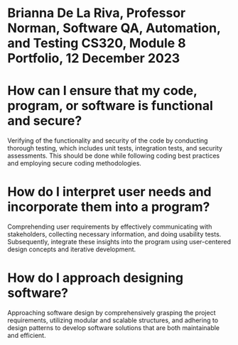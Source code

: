 # Brianna De La Riva, Professor Norman, Software QA, Automation, and Testing CS320, Module 8 Portfolio, 12 December 2023

# How can I ensure that my code, program, or software is functional and secure?

Verifying of the functionality and security of the code by conducting thorough testing, which includes unit tests, integration tests, and security assessments. This should be done while following coding best practices and employing secure coding methodologies.

# How do I interpret user needs and incorporate them into a program?

Comprehending user requirements by effectively communicating with stakeholders, collecting necessary information, and doing usability tests. Subsequently, integrate these insights into the program using user-centered design concepts and iterative development.

# How do I approach designing software?

Approaching software design by comprehensively grasping the project requirements, utilizing modular and scalable structures, and adhering to design patterns to develop software solutions that are both maintainable and efficient.
